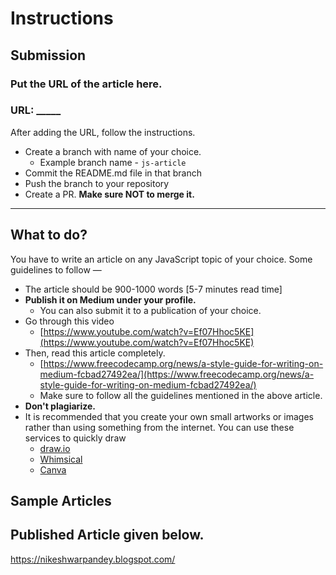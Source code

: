 # Instructions

## Submission
### Put the URL of the article here.

### URL: _____

After adding the URL, follow the instructions.
- Create a branch with name of your choice.
    - Example branch name - `js-article`
- Commit the README.md file in that branch
- Push the branch to your repository
- Create a PR. **Make sure NOT to merge it.**

---

## **What to do?**

You have to write an article on any JavaScript topic of your choice. Some guidelines to follow —

- The article should be 900-1000 words [5-7 minutes read time]
- **Publish it on Medium under your profile.**
    - You can also submit it to a publication of your choice.
- Go through this video
    - [https://www.youtube.com/watch?v=Ef07Hhoc5KE](https://www.youtube.com/watch?v=Ef07Hhoc5KE)
- Then, read this article completely.
    - [https://www.freecodecamp.org/news/a-style-guide-for-writing-on-medium-fcbad27492ea/](https://www.freecodecamp.org/news/a-style-guide-for-writing-on-medium-fcbad27492ea/)
    - Make sure to follow all the guidelines mentioned in the above article.
- **Don't plagiarize.**
- It is recommended that you create your own small artworks or images rather than using something from the internet. You can use these services to quickly draw
    - [draw.io](http://draw.io)
    - [Whimsical](https://whimsical.com/)
    - [Canva](https://www.canva.com/)


## Sample Articles

## Published Article given below.

https://nikeshwarpandey.blogspot.com/

